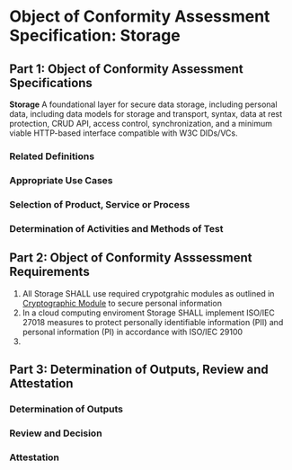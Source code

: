 # Object of Conformity Assessment Specification: Storage

## Part 1: Object of Conformity Assessment Specifications

**Storage** A foundational layer for secure data storage, including personal data, including data models for storage and transport, syntax, data at rest protection, CRUD API, access control, synchronization, and a minimum viable HTTP-based interface compatible with W3C DIDs/VCs.

### Related Definitions

### Appropriate Use Cases

### Selection of Product, Service or Process

### Determination of Activities and Methods of Test

## Part 2: Object of Conformity Asssessment Requirements

1. All Storage SHALL use required crypotgrahic modules as outlined in [Cryptographic Module](./objca-crypotgrahic-module.md) to secure personal information
2. In a cloud computing enviroment Storage SHALL implement ISO/IEC 27018 measures to protect personally identifiable information (PII) and personal information (PI) in accordance with ISO/IEC 29100
3.

## Part 3: Determination of Outputs, Review and Attestation

### Determination of Outputs

### Review and Decision

### Attestation
